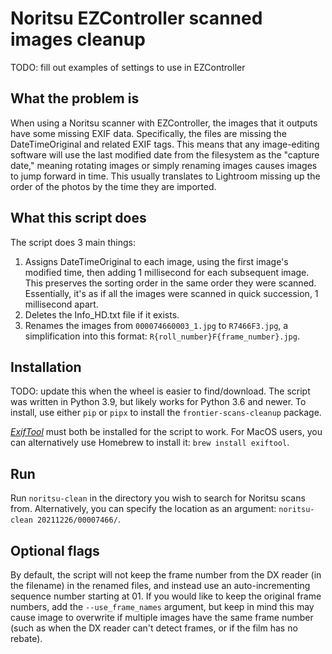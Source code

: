 # Noritsu EZController scanned images cleanup
TODO: fill out examples of settings to use in EZController

## What the problem is
When using a Noritsu scanner with EZController, the images that it outputs have some missing EXIF data. Specifically, the files are missing the DateTimeOriginal and related EXIF tags. This means that any image-editing software will use the last modified date from the filesystem as the "capture date," meaning rotating images or simply renaming images causes images to jump forward in time. This usually translates to Lightroom missing up the order of the photos by the time they are imported.

## What this script does
The script does 3 main things:
 1. Assigns DateTimeOriginal to each image, using the first image's modified time, then adding 1 millisecond for each subsequent image. This preserves the sorting order in the same order they were scanned. Essentially, it's as if all the images were scanned in quick succession, 1 millisecond apart.
 2. Deletes the Info_HD.txt file if it exists.
 3. Renames the images from `000074660003_1.jpg` to `R7466F3.jpg`, a simplification into this format: `R{roll_number}F{frame_number}.jpg`.

## Installation
TODO: update this when the wheel is easier to find/download.
The script was written in Python 3.9, but likely works for Python 3.6 and newer. To install, use either `pip` or `pipx` to install the `frontier-scans-cleanup` package.

*[ExifTool](https://exiftool.org/install.html)* must both be installed for the script to work. For MacOS users, you can alternatively use Homebrew to install it: `brew install exiftool`.

## Run
Run `noritsu-clean` in the directory you wish to search for Noritsu scans from. Alternatively, you can specify the location as an argument: `noritsu-clean 20211226/00007466/`.
## Optional flags
By default, the script will not keep the frame number from the DX reader (in the filename) in the renamed files, and instead use an auto-incrementing sequence number starting at 01. If you would like to keep the original frame numbers, add the `--use_frame_names` argument, but keep in mind this may cause image to overwrite if multiple images have the same frame number (such as when the DX reader can't detect frames, or if the film has no rebate).
